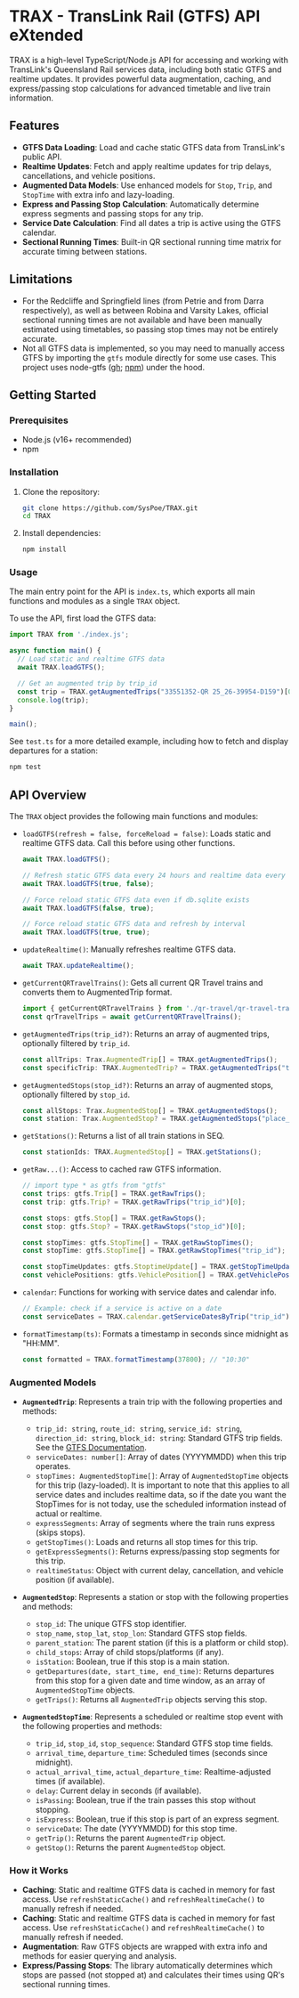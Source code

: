 
# TRAX - TransLink Rail (GTFS) API eXtended

TRAX is a high-level TypeScript/Node.js API for accessing and working with TransLink's Queensland Rail services data, including both static GTFS and realtime updates. It provides powerful data augmentation, caching, and express/passing stop calculations for advanced timetable and live train information.


## Features

- **GTFS Data Loading**: Load and cache static GTFS data from TransLink's public API.
- **Realtime Updates**: Fetch and apply realtime updates for trip delays, cancellations, and vehicle positions.
- **Augmented Data Models**: Use enhanced models for `Stop`, `Trip`, and `StopTime` with extra info and lazy-loading.
- **Express and Passing Stop Calculation**: Automatically determine express segments and passing stops for any trip.
- **Service Date Calculation**: Find all dates a trip is active using the GTFS calendar.
- **Sectional Running Times**: Built-in QR sectional running time matrix for accurate timing between stations.


## Limitations

- For the Redcliffe and Springfield lines (from Petrie and from Darra respectively), as well as between Robina and Varsity Lakes, official sectional running times are not available and have been manually estimated using timetables, so passing stop times may not be entirely accurate.
- Not all GTFS data is implemented, so you may need to manually access GTFS by importing the `gtfs` module directly for some use cases. This project uses node-gtfs ([gh](https://github.com/blinktaginc/node-gtfs); [npm](https://www.npmjs.com/package/gtfs)) under the hood.


## Getting Started

### Prerequisites

- Node.js (v16+ recommended)
- npm

### Installation

1. Clone the repository:
   ```bash
   git clone https://github.com/SysPoe/TRAX.git
   cd TRAX
   ```
2. Install dependencies:
   ```bash
   npm install
   ```

### Usage

The main entry point for the API is `index.ts`, which exports all main functions and modules as a single `TRAX` object.

To use the API, first load the GTFS data:

```typescript
import TRAX from './index.js';

async function main() {
  // Load static and realtime GTFS data
  await TRAX.loadGTFS();

  // Get an augmented trip by trip_id
  const trip = TRAX.getAugmentedTrips("33551352-QR 25_26-39954-D159")[0];
  console.log(trip);
}

main();
```

See `test.ts` for a more detailed example, including how to fetch and display departures for a station:

```bash
npm test
```



## API Overview

The `TRAX` object provides the following main functions and modules:

- `loadGTFS(refresh = false, forceReload = false)`: Loads static and realtime GTFS data. Call this before using other functions.
  ```typescript
  await TRAX.loadGTFS();
  
  // Refresh static GTFS data every 24 hours and realtime data every 60 seconds:
  await TRAX.loadGTFS(true, false);

  // Force reload static GTFS data even if db.sqlite exists
  await TRAX.loadGTFS(false, true);

  // Force reload static GTFS data and refresh by interval
  await TRAX.loadGTFS(true, true);
  ```

- `updateRealtime()`: Manually refreshes realtime GTFS data.
  ```typescript
  await TRAX.updateRealtime();
  ```

- `getCurrentQRTravelTrains()`: Gets all current QR Travel trains and converts them to AugmentedTrip format.
  ```typescript
  import { getCurrentQRTravelTrains } from './qr-travel/qr-travel-tracker.js';
  const qrTravelTrips = await getCurrentQRTravelTrains();
  ```

- `getAugmentedTrips(trip_id?)`: Returns an array of augmented trips, optionally filtered by `trip_id`.
  ```typescript
  const allTrips: Trax.AugmentedTrip[] = TRAX.getAugmentedTrips();
  const specificTrip: TRAX.AugmentedTrip? = TRAX.getAugmentedTrips("trip_id")[0];
  ```

- `getAugmentedStops(stop_id?)`: Returns an array of augmented stops, optionally filtered by `stop_id`.
  ```typescript
  const allStops: Trax.AugmentedStop[] = TRAX.getAugmentedStops();
  const station: Trax.AugmentedStop? = TRAX.getAugmentedStops("place_romsta")[0];
  ```

- `getStations()`: Returns a list of all train stations in SEQ.
  ```typescript
  const stationIds: TRAX.AugmentedStop[] = TRAX.getStations();
  ```

- `getRaw...()`: Access to cached raw GTFS information.
  ```typescript
  // import type * as gtfs from "gtfs"
  const trips: gtfs.Trip[] = TRAX.getRawTrips();
  const trip: gtfs.Trip? = TRAX.getRawTrips("trip_id")[0];

  const stops: gtfs.Stop[] = TRAX.getRawStops();
  const stop: gtfs.Stop? = TRAX.getRawStops("stop_id")[0];

  const stopTimes: gtfs.StopTime[] = TRAX.getRawStopTimes();
  const stopTime: gtfs.StopTime[] = TRAX.getRawStopTimes("trip_id");

  const stopTimeUpdates: gtfs.StoptimeUpdate[] = TRAX.getStopTimeUpdates();
  const vehiclePositions: gtfs.VehiclePosition[] = TRAX.getVehiclePositions();  
  ```

- `calendar`: Functions for working with service dates and calendar info.
  ```typescript
  // Example: check if a service is active on a date
  const serviceDates = TRAX.calendar.getServiceDatesByTrip("trip_id")
  ```

- `formatTimestamp(ts)`: Formats a timestamp in seconds since midnight as "HH:MM".
  ```typescript
  const formatted = TRAX.formatTimestamp(37800); // "10:30"
  ```

### Augmented Models

- **`AugmentedTrip`**: Represents a train trip with the following properties and methods:
  - `trip_id: string`, `route_id: string`, `service_id: string`, `direction_id: string`, `block_id: string`: Standard GTFS trip fields. See the [GTFS Documentation](https://gtfs.org/documentation/overview/).
  - `serviceDates: number[]`: Array of dates (YYYYMMDD) when this trip operates.
  - `stopTimes: AugmentedStopTime[]`: Array of `AugmentedStopTime` objects for this trip (lazy-loaded). It is important to note that this applies to all service dates and includes realtime data, so if the date you want the StopTimes for is not today, use the scheduled information instead of actual or realtime.
  - `expressSegments`: Array of segments where the train runs express (skips stops).
  - `getStopTimes()`: Loads and returns all stop times for this trip.
  - `getExpressSegments()`: Returns express/passing stop segments for this trip.
  - `realtimeStatus`: Object with current delay, cancellation, and vehicle position (if available).

- **`AugmentedStop`**: Represents a station or stop with the following properties and methods:
  - `stop_id`: The unique GTFS stop identifier.
  - `stop_name`, `stop_lat`, `stop_lon`: Standard GTFS stop fields.
  - `parent_station`: The parent station (if this is a platform or child stop).
  - `child_stops`: Array of child stops/platforms (if any).
  - `isStation`: Boolean, true if this stop is a main station.
  - `getDepartures(date, start_time, end_time)`: Returns departures from this stop for a given date and time window, as an array of `AugmentedStopTime` objects.
  - `getTrips()`: Returns all `AugmentedTrip` objects serving this stop.

- **`AugmentedStopTime`**: Represents a scheduled or realtime stop event with the following properties and methods:
  - `trip_id`, `stop_id`, `stop_sequence`: Standard GTFS stop time fields.
  - `arrival_time`, `departure_time`: Scheduled times (seconds since midnight).
  - `actual_arrival_time`, `actual_departure_time`: Realtime-adjusted times (if available).
  - `delay`: Current delay in seconds (if available).
  - `isPassing`: Boolean, true if the train passes this stop without stopping.
  - `isExpress`: Boolean, true if this stop is part of an express segment.
  - `serviceDate`: The date (YYYYMMDD) for this stop time.
  - `getTrip()`: Returns the parent `AugmentedTrip` object.
  - `getStop()`: Returns the parent `AugmentedStop` object.

### How it Works

- **Caching**: Static and realtime GTFS data is cached in memory for fast access. Use `refreshStaticCache()` and `refreshRealtimeCache()` to manually refresh if needed.
- **Caching**: Static and realtime GTFS data is cached in memory for fast access. Use `refreshStaticCache()` and `refreshRealtimeCache()` to manually refresh if needed.
- **Augmentation**: Raw GTFS objects are wrapped with extra info and methods for easier querying and analysis.
- **Express/Passing Stops**: The library automatically determines which stops are passed (not stopped at) and calculates their times using QR's sectional running times.